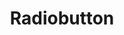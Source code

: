 ---
layout: pattern.njk
key: radiobutton-mobile_fr
title: Radiobutton
alternativetitle: Radiobutton
parent: components-mobile_fr
image: mobile/overview/radiobutton.webp
keywords: radio, radiobuttion, radio button, radio group
order: 140
availablelanguages: 
    - de
    - en
---
